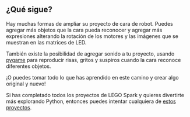 ## ¿Qué sigue?

Hay muchas formas de ampliar su proyecto de cara de robot. Puedes agregar más objetos que la cara pueda reconocer y agregar más expresiones alterando la rotación de los motores y las imágenes que se muestran en las matrices de LED.

También existe la posibilidad de agregar sonido a tu proyecto, usando [pygame](https://www.pygame.org/wiki/GettingStarted) para reproducir risas, gritos y suspiros cuando la cara reconoce diferentes objetos.

¡O puedes tomar todo lo que has aprendido en este camino y crear algo original y nuevo!

Si has completado todos los proyectos de LEGO Spark y quieres divertirte más explorando Python, entonces puedes intentar cualquiera de [estos proyectos](https://projects.raspberrypi.org/en/projects?software%5B%5D=python).
